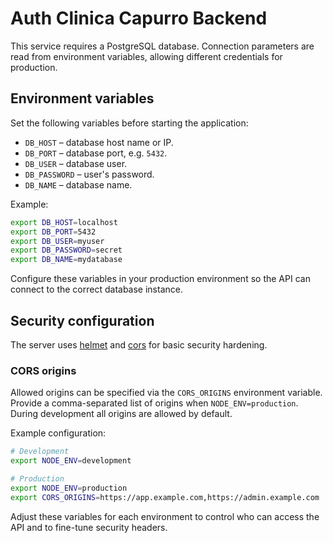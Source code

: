 # Auth Clinica Capurro Backend

This service requires a PostgreSQL database. Connection parameters are read
from environment variables, allowing different credentials for production.

## Environment variables

Set the following variables before starting the application:

- `DB_HOST` – database host name or IP.
- `DB_PORT` – database port, e.g. `5432`.
- `DB_USER` – database user.
- `DB_PASSWORD` – user's password.
- `DB_NAME` – database name.

Example:

```bash
export DB_HOST=localhost
export DB_PORT=5432
export DB_USER=myuser
export DB_PASSWORD=secret
export DB_NAME=mydatabase
```

Configure these variables in your production environment so the API can connect
to the correct database instance.

## Security configuration

The server uses [helmet](https://github.com/helmetjs/helmet) and
[cors](https://github.com/expressjs/cors) for basic security hardening.

### CORS origins

Allowed origins can be specified via the `CORS_ORIGINS` environment variable.
Provide a comma-separated list of origins when `NODE_ENV=production`.
During development all origins are allowed by default.

Example configuration:

```bash
# Development
export NODE_ENV=development

# Production
export NODE_ENV=production
export CORS_ORIGINS=https://app.example.com,https://admin.example.com
```

Adjust these variables for each environment to control who can access the API
and to fine-tune security headers.


